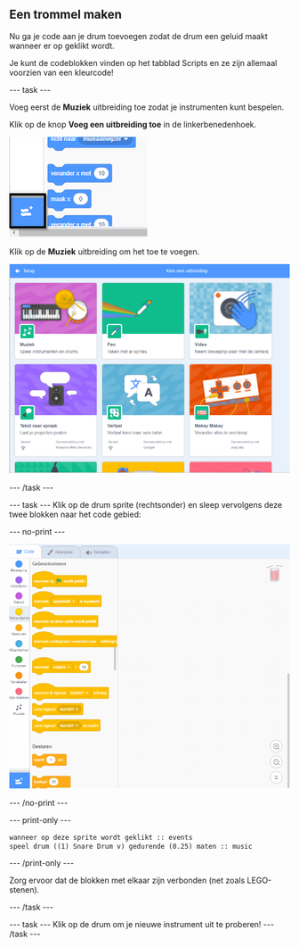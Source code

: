 ## Een trommel maken

Nu ga je code aan je drum toevoegen zodat de drum een geluid maakt wanneer er op geklikt wordt.

Je kunt de codeblokken vinden op het tabblad Scripts en ze zijn allemaal voorzien van een kleurcode!

\--- task \---

Voeg eerst de **Muziek** uitbreiding toe zodat je instrumenten kunt bespelen.

Klik op de knop **Voeg een uitbreiding toe** in de linkerbenedenhoek.

![voeg een uitbreiding toe knop gemarkeerd](images/add-extension-annotated.png)

Klik op de **Muziek** uitbreiding om het toe te voegen.

![muziekuitbreiding gemarkeerd](images/click-music-annotated.png)

\--- /task \---

\--- task \--- Klik op de drum sprite (rechtsonder) en sleep vervolgens deze twee blokken naar het code gebied:

\--- no-print \---

![screenshot](images/connect-block.gif)

\--- /no-print \---

\--- print-only \---

```blocks3
wanneer op deze sprite wordt geklikt :: events
speel drum ((1) Snare Drum v) gedurende (0.25) maten :: music
```

\--- /print-only \---

Zorg ervoor dat de blokken met elkaar zijn verbonden (net zoals LEGO-stenen).

\--- /task \---

\--- task \--- Klik op de drum om je nieuwe instrument uit te proberen! \--- /task \---